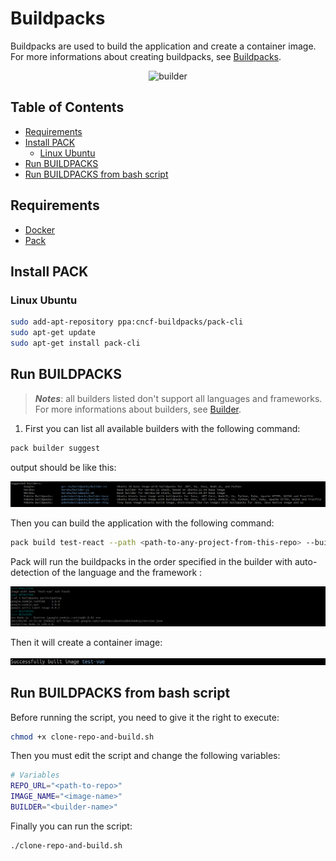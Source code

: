 # Buildpacks

Buildpacks are used to build the application and create a container image. For more informations about creating buildpacks, see [Buildpacks](https://buildpacks.io/docs/buildpack-author-guide/create-buildpack/).

<p align="center">
 <img src="https://buildpacks.io/images/buildpacks-social-card.jpg" alt="builder" >
</p>

## Table of Contents

- [Requirements](#requirements)
- [Install PACK](#install-pack)
  - [Linux Ubuntu](#linux-ubuntu)
- [Run BUILDPACKS](#run-buildpacks)
- [Run BUILDPACKS from bash script](#run-buildpacks-from-bash-script)

## Requirements

- [Docker](https://www.docker.com/)
- [Pack](https://buildpacks.io/docs/install-pack/)

## Install PACK

### Linux Ubuntu

```bash
sudo add-apt-repository ppa:cncf-buildpacks/pack-cli
sudo apt-get update
sudo apt-get install pack-cli
```

## Run BUILDPACKS

> **_Notes_**: all builders listed don't support all languages and frameworks. For more informations about builders, see [Builder](https://buildpacks.io/docs/concepts/components/builder/).

1. First you can list all available builders with the following command:

```bash
pack builder suggest
```

output should be like this:

<p align="center">
 <img src="https://github.com/Charley04310/buildpacks/blob/main/docs/img/list-builder.png" alt="builder" >
</p>

Then you can build the application with the following command:

```bash
pack build test-react --path <path-to-any-project-from-this-repo> --builder <builder-name-get-from-the-list>
```

Pack will run the buildpacks in the order specified in the builder with auto-detection of the language and the framework :

<p align="center">
 <img src="https://github.com/Charley04310/buildpacks/blob/main/docs/img/analyzing.png" alt="builder" >
</p>

Then it will create a container image:

<p align="center">
 <img src="https://github.com/Charley04310/buildpacks/blob/main/docs/img/build.png" alt="builder" >
</p>

## Run BUILDPACKS from bash script

Before running the script, you need to give it the right to execute:

```bash
chmod +x clone-repo-and-build.sh
```

Then you must edit the script and change the following variables:

```bash
# Variables
REPO_URL="<path-to-repo>"
IMAGE_NAME="<image-name>"
BUILDER="<builder-name>"
```

Finally you can run the script:

```bash
./clone-repo-and-build.sh
```
